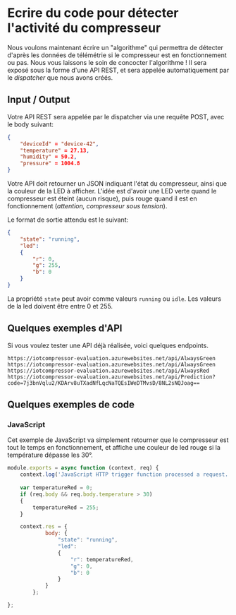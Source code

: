 # Ecrire du code pour détecter l'activité du compresseur

Nous voulons maintenant écrire un "algorithme" qui permettra de détecter d'après les données de télémétrie si 
le compresseur est en fonctionnement ou pas. Nous vous laissons le soin de concocter l'algorithme !
Il sera exposé sous la forme d'une API REST, et sera appelée automatiquement par le _dispatcher_ que 
nous avons créés.

## Input / Output

Votre API REST sera appelée par le dispatcher via une requête POST, avec le body suivant: 

```json
{
    "deviceId" = "device-42",
    "temperature" = 27.13,
    "humidity" = 50.2,
    "pressure" = 1004.8
}
```

Votre API doit retourner un JSON indiquant l'état du compresseur, ainsi que la couleur de la LED à afficher. L'idée est
d'avoir une LED verte quand le compresseur est éteint (aucun risque), puis rouge quand il est en fonctionnement 
(_attention, compresseur sous tension_).

Le format de sortie attendu est le suivant: 

```json
{
    "state": "running",
    "led": 
    {
        "r": 0,
        "g": 255,
        "b": 0
    }
}
```

La propriété `state` peut avoir comme valeurs `running` ou `idle`. Les valeurs de la led doivent être entre 0 et 255.

## Quelques exemples d'API

Si vous voulez tester une API déjà réalisée, voici quelques endpoints.

```
https://iotcompressor-evaluation.azurewebsites.net/api/AlwaysGreen
https://iotcompressor-evaluation.azurewebsites.net/api/AlwaysGreen
https://iotcompressor-evaluation.azurewebsites.net/api/AlwaysRed
https://iotcompressor-evaluation.azurewebsites.net/api/Prediction?code=7j3bnVqlu2/KDArv8uTXadNfLqcNaTQEsIWeDTMvsD/8NL2sNQJoag==
```

## Quelques exemples de code

### JavaScript

Cet exemple de JavaScript va simplement retourner que le compresseur est tout le temps
en fonctionnement, et affiche une couleur de led rouge si la température dépasse les 30°.

```javascript
module.exports = async function (context, req) {
    context.log('JavaScript HTTP trigger function processed a request.');
    
    var temperatureRed = 0;
    if (req.body && req.body.temperature > 30)
    {
        temperatureRed = 255;
    }

    context.res = {
            body: {
                "state": "running",
                "led": 
                {
                    "r": temperatureRed,
                    "g": 0,
                    "b": 0
                }
            }
        };

};
```

